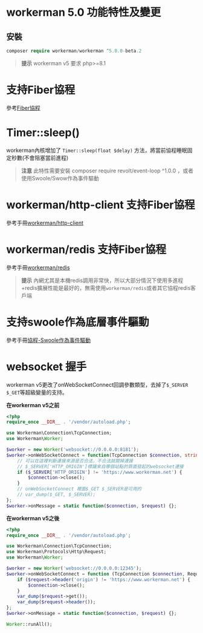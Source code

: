 # workerman 5.0 功能特性及變更

## 安裝
```php
composer require workerman/workerman ^5.0.0-beta.2
```

> **提示**
> workerman v5 要求 php>=8.1

# 支持Fiber協程
參考[Fiber協程](../fiber.md)

# Timer::sleep()
workerman內核增加了 `Timer::sleep(float $delay)` 方法，將當前協程睡眠固定秒數(不會阻塞當前進程)

> **注意**
> 此特性需要安裝 composer require revolt/event-loop ^1.0.0 ，或者使用Swoole/Swow作為事件驅動

# workerman/http-client 支持Fiber協程
參考手冊[workerman/http-client](../components/workerman-http-client.md)

# workerman/redis 支持Fiber協程
參考手冊[workerman/redis](../components/workerman-redis.md)

> **提示**
> 內網尤其是本機redis調用非常快，所以大部分情況下使用多進程+redis擴展性能是最好的，無需使用`workerman/redis`或者其它協程redis客戶端

# 支持swoole作為底層事件驅動
參考手冊[協程-Swoole作為事件驅動](../fiber.md)

# websocket 握手
workerman v5更改了onWebSocketConnect回調參數類型，去掉了`$_SERVER` `$_GET`等超級變量的支持。

**在workerman v5之前**
```php
<?php
require_once __DIR__ . '/vendor/autoload.php';

use Workerman\Connection\TcpConnection;
use Workerman\Worker;

$worker = new Worker('websocket://0.0.0.0:8181');
$worker->onWebSocketConnect = function(TcpConnection $connection, string $httpBuffer) {
    // 可以在這裡判斷連接來源是否合法，不合法就關掉連接
    // $_SERVER['HTTP_ORIGIN']標識來自哪個站點的頁面發起的websocket連接
    if ($_SERVER['HTTP_ORIGIN'] != 'https://www.workerman.net') {
        $connection->close();
    }
    // onWebSocketConnect 裡面$_GET $_SERVER是可用的
    // var_dump($_GET, $_SERVER);
};
$worker->onMessage = static function($connection, $request) {};
```

**在workerman v5之後**
```php
<?php
require_once __DIR__ . '/vendor/autoload.php';

use Workerman\Connection\TcpConnection;
use Workerman\Protocols\Http\Request;
use Workerman\Worker;

$worker = new Worker('websocket://0.0.0.0:12345');
$worker->onWebSocketConnect = function (TcpConnection $connection, Request $request) {
    if ($request->header('origin') != 'https://www.workerman.net') {
        $connection->close();
    }
    var_dump($request->get());
    var_dump($request->header());
};
$worker->onMessage = static function($connection, $request) {};

Worker::runAll();
```
